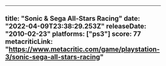 
---
title: "Sonic & Sega All-Stars Racing"
date: "2022-04-09T23:38:29.253Z"
releaseDate: "2010-02-23"
platforms: ["ps3"]
score: 77
metacriticLink: "https://www.metacritic.com/game/playstation-3/sonic-sega-all-stars-racing"
---
